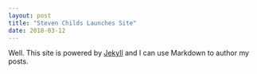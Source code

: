 ```yaml
---
layout: post
title: "Steven Childs Launches Site"
date: 2018-03-12
---
```


Well. This site is powered by [Jekyll](http://jekyllrb.com) and I can use Markdown to author my posts.
